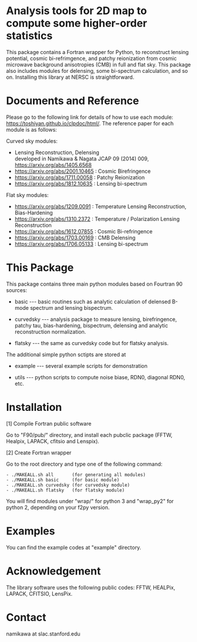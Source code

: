 # Analysis tools for 2D map to compute some higher-order statistics

This package contains a Fortran wrapper for Python, to reconstruct lensing potential, cosmic bi-refrimgence, and patchy reionization from cosmic microwave background anisotropies (CMB) in full and flat sky. This package also includes modules for delensing, some bi-spectrum calculation, and so on. Installing this library at NERSC is straightforward. 

# Documents and Reference

Please go to the following link for details of how to use each module:
https://toshiyan.github.io/clpdoc/html/. 
The reference paper for each module is as follows:

Curved sky modules:

  - Lensing Reconstruction, Delensing \
   developed in Namikawa & Nagata JCAP 09 (2014) 009, https://arxiv.org/abs/1405.6568
  - https://arxiv.org/abs/2001.10465 : Cosmic Birefringence
  - https://arxiv.org/abs/1711.00058 : Patchy Reionization
  - https://arxiv.org/abs/1812.10635 : Lensing bi-spectrum

Flat sky modules:

  - https://arxiv.org/abs/1209.0091 : Temperature Lensing Reconstruction, Bias-Hardening
  - https://arxiv.org/abs/1310.2372 : Temperature / Polarization Lensing Reconstruction
  - https://arxiv.org/abs/1612.07855 : Cosmic Bi-refringence
  - https://arxiv.org/abs/1703.00169 : CMB Delensing
  - https://arxiv.org/abs/1706.05133 : Lensing bi-spectrum


# This Package

This package contains three main python modules based on Fourtran 90 sources: 
  
  - basic     --- basic routines such as analytic calculation of delensed B-mode spectrum and lensing bispectrum.

  - curvedsky --- analysis package to measure lensing, birefringence, patchy tau, bias-hardening, bispectrum, delensing and analytic reconstruction normalization.
  
  - flatsky   --- the same as curvedsky code but for flatsky analysis.

The additional simple python sctipts are stored at

  - example   --- several example scripts for demonstration
  
  - utils     --- python scripts to compute noise biase, RDN0, diagonal RDN0, etc. 


# Installation

  [1] Compile Fortran public software

  Go to "F90/pub/" directory, and install each pubclic package (FFTW, Healpix, LAPACK, cfitsio and Lenspix). 

  [2] Create Fortran wrapper

  Go to the root directory and type one of the following command:

    - ./MAKEALL.sh all       (for generating all modules)
    - ./MAKEALL.sh basic     (for basic module)
    - ./MAKEALL.sh curvedsky (for curvedsky module)
    - ./MAKEALL.sh flatsky   (for flatsky module)
  
  You will find modules under "wrap/" for python 3 and "wrap_py2" for python 2, depending on your f2py version.

# Examples

You can find the example codes at "example" directory. 


# Acknowledgement

The library software uses the following public codes: FFTW, HEALPix, LAPACK, CFITSIO, LensPix. 

# Contact

  namikawa at slac.stanford.edu

